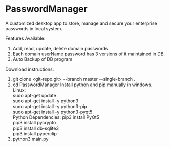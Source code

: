 # PasswordManager
A customized desktop app to store, manage and secure your enterprise passwords in local system.

Features Available:
1. Add, read, update, delete domain passwords
2. Each domain userName password has 3 versions of it maintained in DB.
3. Auto Backup of DB program

Download instructions:
1. git clone <git-repo.git> --branch master --single-branch .
2. cd PasswordManager
   Install python and pip manually in windows.<br>
   Linux: <br>
      sudo apt-get update <br>
      sudo apt-get install -y python3  <br>
      sudo apt-get install -y python3-pip  <br>
      sudo apt-get install -y python3-pyqt5 <br>
   Python Dependencies:
      pip3 install PyQt5  <br>
      pip3 install pycrypto  <br>
      pip3 install db-sqlite3 <br>
      pip3 install pyperclip <br>
3. python3 main.py
